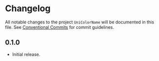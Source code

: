 # Changelog

All notable changes to the project `UniColorName` will be documented in this file.
See [Conventional Commits](https://conventionalcommits.org) for commit guidelines.

## 0.1.0

- Initial release.
